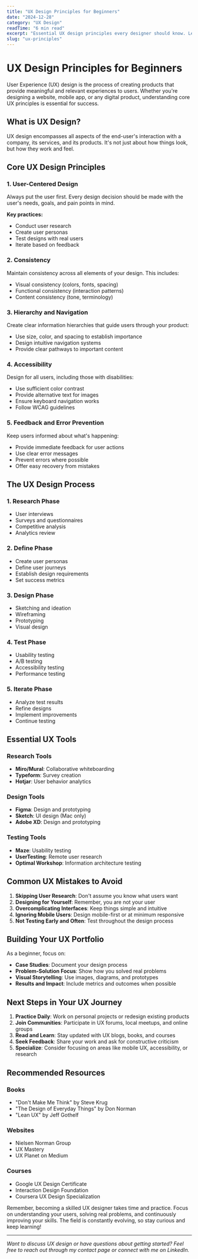 ```yaml
---
title: "UX Design Principles for Beginners"
date: "2024-12-28"
category: "UX Design"
readTime: "6 min read"
excerpt: "Essential UX design principles every designer should know. Learn about user research, wireframing, and creating intuitive interfaces."
slug: "ux-principles"
---
```


# UX Design Principles for Beginners

User Experience (UX) design is the process of creating products that provide meaningful and relevant experiences to users. Whether you're designing a website, mobile app, or any digital product, understanding core UX principles is essential for success.

## What is UX Design?

UX design encompasses all aspects of the end-user's interaction with a company, its services, and its products. It's not just about how things look, but how they work and feel.

## Core UX Design Principles

### 1. User-Centered Design

Always put the user first. Every design decision should be made with the user's needs, goals, and pain points in mind.

**Key practices:**
- Conduct user research
- Create user personas
- Test designs with real users
- Iterate based on feedback

### 2. Consistency

Maintain consistency across all elements of your design. This includes:
- Visual consistency (colors, fonts, spacing)
- Functional consistency (interaction patterns)
- Content consistency (tone, terminology)

### 3. Hierarchy and Navigation

Create clear information hierarchies that guide users through your product:
- Use size, color, and spacing to establish importance
- Design intuitive navigation systems
- Provide clear pathways to important content

### 4. Accessibility

Design for all users, including those with disabilities:
- Use sufficient color contrast
- Provide alternative text for images
- Ensure keyboard navigation works
- Follow WCAG guidelines

### 5. Feedback and Error Prevention

Keep users informed about what's happening:
- Provide immediate feedback for user actions
- Use clear error messages
- Prevent errors where possible
- Offer easy recovery from mistakes

## The UX Design Process

### 1. Research Phase
- User interviews
- Surveys and questionnaires
- Competitive analysis
- Analytics review

### 2. Define Phase
- Create user personas
- Define user journeys
- Establish design requirements
- Set success metrics

### 3. Design Phase
- Sketching and ideation
- Wireframing
- Prototyping
- Visual design

### 4. Test Phase
- Usability testing
- A/B testing
- Accessibility testing
- Performance testing

### 5. Iterate Phase
- Analyze test results
- Refine designs
- Implement improvements
- Continue testing

## Essential UX Tools

### Research Tools
- **Miro/Mural**: Collaborative whiteboarding
- **Typeform**: Survey creation
- **Hotjar**: User behavior analytics

### Design Tools
- **Figma**: Design and prototyping
- **Sketch**: UI design (Mac only)
- **Adobe XD**: Design and prototyping

### Testing Tools
- **Maze**: Usability testing
- **UserTesting**: Remote user research
- **Optimal Workshop**: Information architecture testing

## Common UX Mistakes to Avoid

1. **Skipping User Research**: Don't assume you know what users want
2. **Designing for Yourself**: Remember, you are not your user
3. **Overcomplicating Interfaces**: Keep things simple and intuitive
4. **Ignoring Mobile Users**: Design mobile-first or at minimum responsive
5. **Not Testing Early and Often**: Test throughout the design process

## Building Your UX Portfolio

As a beginner, focus on:
- **Case Studies**: Document your design process
- **Problem-Solution Focus**: Show how you solved real problems
- **Visual Storytelling**: Use images, diagrams, and prototypes
- **Results and Impact**: Include metrics and outcomes when possible

## Next Steps in Your UX Journey

1. **Practice Daily**: Work on personal projects or redesign existing products
2. **Join Communities**: Participate in UX forums, local meetups, and online groups
3. **Read and Learn**: Stay updated with UX blogs, books, and courses
4. **Seek Feedback**: Share your work and ask for constructive criticism
5. **Specialize**: Consider focusing on areas like mobile UX, accessibility, or research

## Recommended Resources

### Books
- "Don't Make Me Think" by Steve Krug
- "The Design of Everyday Things" by Don Norman
- "Lean UX" by Jeff Gothelf

### Websites
- Nielsen Norman Group
- UX Mastery
- UX Planet on Medium

### Courses
- Google UX Design Certificate
- Interaction Design Foundation
- Coursera UX Design Specialization

Remember, becoming a skilled UX designer takes time and practice. Focus on understanding your users, solving real problems, and continuously improving your skills. The field is constantly evolving, so stay curious and keep learning!

---

*Want to discuss UX design or have questions about getting started? Feel free to reach out through my contact page or connect with me on LinkedIn.*